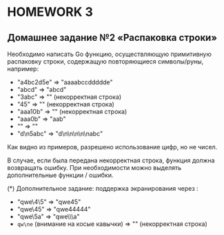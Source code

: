 # HOMEWORK 3
## Домашнее задание №2 «Распаковка строки»

Необходимо написать Go функцию, осуществляющую примитивную распаковку строки, содержащую повторяющиеся символы/руны, например:

- "a4bc2d5e" => "aaaabccddddde"
- "abcd" => "abcd"
- "3abc" => "" (некорректная строка)
- "45" => "" (некорректная строка)
- "aaa10b" => "" (некорректная строка)
- "aaa0b" => "aab"
- "" => ""
- "d\n5abc" => "d\n\n\n\n\nabc"

Как видно из примеров, разрешено использование цифр, но не чисел.

В случае, если была передана некорректная строка, функция должна возвращать ошибку. При необходимости можно выделять дополнительные функции / ошибки.

(*) Дополнительное задание: поддержка экранирования через \:

- "qwe\4\5" => "qwe45"
- "qwe\45" => "qwe44444"
- "qwe\\5a" => "qwe\\\\\a"
- `qw\ne` (внимание на косые кавычки) => "" (некорректная строка)